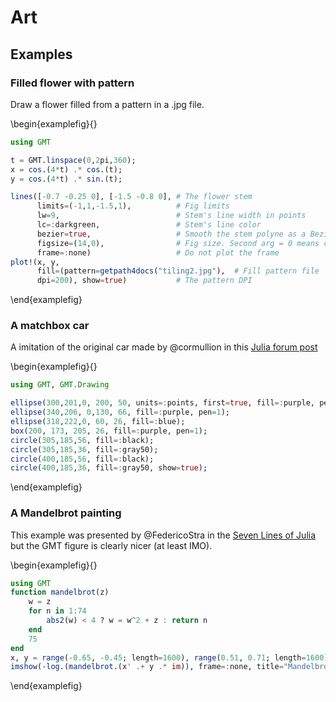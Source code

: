 # Art

## Examples

### Filled flower with pattern

Draw a flower filled from a pattern in a .jpg file.

<!-- -->
\begin{examplefig}{}
```julia
using GMT

t = GMT.linspace(0,2pi,360);
x = cos.(4*t) .* cos.(t);
y = cos.(4*t) .* sin.(t);

lines([-0.7 -0.25 0], [-1.5 -0.8 0], # The flower stem
      limits=(-1,1,-1.5,1),          # Fig limits
      lw=9,                          # Stem's line width in points
      lc=:darkgreen,                 # Stem's line color
      bezier=true,                   # Smooth the stem polyne as a Bezier curve
      figsize=(14,0),                # Fig size. Second arg = 0 means compute the height keeping aspect ratio
      frame=:none)                   # Do not plot the frame
plot!(x, y,
      fill=(pattern=getpath4docs("tiling2.jpg"),  # Fill pattern file
      dpi=200), show=true)           # The pattern DPI
```
\end{examplefig}

### A matchbox car

A imitation of the original car made by @cormullion in this [Julia forum post](https://discourse.julialang.org/t/for-loops-in-luxor/54197/11)

\begin{examplefig}{}
```julia
using GMT, GMT.Drawing

ellipse(300,201,0, 200, 50, units=:points, first=true, fill=:purple, pen=1);
ellipse(340,206, 0,130, 66, fill=:purple, pen=1);
ellipse(318,222,0, 60, 26, fill=:blue);
box(200, 173, 205, 26, fill=:purple, pen=1);
circle(305,185,56, fill=:black);
circle(305,185,36, fill=:gray50);
circle(400,185,56, fill=:black);
circle(400,185,36, fill=:gray50, show=true);
```
\end{examplefig}

### A Mandelbrot painting

This example was presented by @FedericoStra in the [Seven Lines of Julia](https://discourse.julialang.org/t/seven-lines-of-julia-examples-sought/50416/10) but the GMT figure is clearly nicer (at least IMO).

\begin{examplefig}{}
```julia
using GMT
function mandelbrot(z)
    w = z
    for n in 1:74
        abs2(w) < 4 ? w = w^2 + z : return n
    end
    75
end
x, y = range(-0.65, -0.45; length=1600), range(0.51, 0.71; length=1600);
imshow(-log.(mandelbrot.(x' .+ y .* im)), frame=:none, title="Mandelbrot painting", figsize=8)
```
\end{examplefig}
